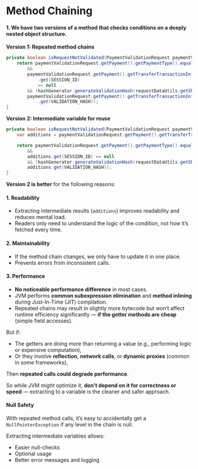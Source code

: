 # Method Chaining

#### 1. We have two versions of a method that checks conditions on a deeply nested object structure.

**Version 1: Repeated method chains**

```java
private boolean isRequestNotValidated(PaymentValidationRequest paymentValidationRequest) {
    return paymentValidationRequest.getPayment().getPaymentType().equals(TRANSFER)
        &&
        paymentValidationRequest.getPayment().getTransferTransactionInformation().getAdditions()
            .get(SESSION_ID)
            == null
        && !hashGenerator.generateValidationHash(requestDataUtils.getShortCIF()).equals(
        paymentValidationRequest.getPayment().getTransferTransactionInformation().getAdditions()
            .get(VALIDATION_HASH));
}
```

**Version 2: Intermediate variable for reuse**

```java
private boolean isRequestNotValidated(PaymentValidationRequest paymentValidationRequest) {
    var additions = paymentValidationRequest.getPayment().getTransferTransactionInformation().getAdditions();

    return paymentValidationRequest.getPayment().getPaymentType().equals(TRANSFER)
        &&
        additions.get(SESSION_ID) == null
        && !hashGenerator.generateValidationHash(requestDataUtils.getShortCIF()).equals(
        additions.get(VALIDATION_HASH));
}
```

**Version 2 is better** for the following reasons:

#### **1. Readability**

* Extracting intermediate results (`additions`) improves readability and reduces mental load.
* Readers only need to understand the logic of the condition, not how it’s fetched every time.

#### **2. Maintainability**

* If the method chain changes, we only have to update it in one place.
* Prevents errors from inconsistent calls.

#### **3. Performance**

* **No noticeable performance difference** in most cases.
* JVM performs **common subexpression elimination** and **method inlining** during Just-In-Time (JIT) compilation.
* Repeated chains may result in slightly more bytecode but won’t affect runtime efficiency significantly — **if the getter methods are cheap** (simple field accesses).

But if:

* The getters are doing more than returning a value (e.g., performing logic or expensive computation),
* Or they involve **reflection**, **network calls**, or **dynamic proxies** (common in some frameworks),

Then **repeated calls could degrade performance**.

So while JVM _might_ optimize it, **don't depend on it for correctness or speed** — extracting to a variable is the cleaner and safer approach.

#### **Null Safety**

With repeated method calls, it’s easy to accidentally get a `NullPointerException` if any level in the chain is null.

Extracting intermediate variables allows:

* Easier null-checks
* Optional usage
* Better error messages and logging

